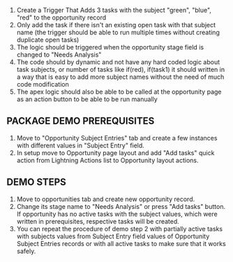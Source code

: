 1. Create a Trigger That Adds 3 tasks with the subject "green", "blue", "red" to the opportunity record
2. Only add the task if there isn't an existing open task with that subject name (the trigger should be able to run multiple times without creating duplicate open tasks)
3. The logic should be triggered when the opportunity stage field is changed to "Needs Analysis"
4. The code should by dynamic and not have any hard coded logic about task subjects, or number of tasks like if(red), if(task1) it should written in a way that is easy to add more subject names without the need of much code modification
5. The apex logic should also be able to be called at the opportunity page as an action button to be able to be run manually

## PACKAGE DEMO PREREQUISITES

1. Move to "Opportunity Subject Entries" tab and create a few instances with different values in "Subject Entry" field.
2. In setup move to Opportunity page layout and add "Add tasks" quick action from Lightning Actions list to Opportunity layout actions.

## DEMO STEPS

1. Move to opportunities tab and create new opportunity record.
2. Change its stage name to "Needs Analysis" or press "Add tasks" button. If opportunity has no active tasks with the subject values, which were written in prerequisites, respective tasks will be created.
3. You can repeat the procedure of demo step 2 with partially active tasks with subjects values from Subject Entry field values of Opportunity Subject Entries records or with all active tasks to make sure that it works safely.
